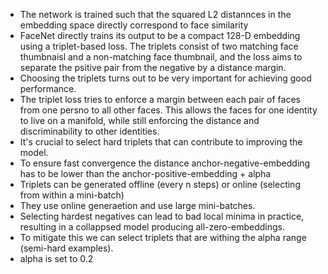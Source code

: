 - The network is trained such that the squared L2 distannces in the embedding space directly correspond to face similarity
- FaceNet directly trains its output to be a compact 128-D embedding using a triplet-based loss. The triplets consist of two matching face thumbnaisl and a non-matching face thumbnail, and the loss aims to separate the psitive pair from the negative by a distance margin.
- Choosing the triplets turns out to be very important for achieving good performance.
- The triplet loss tries to enforce a margin between each pair of faces from one persno to all other faces. This allows the faces for one identity to live on a manifold, while still enforcing the distance and discriminability to other identities.
- It's crucial to select hard triplets that can contribute to improving the model.
- To ensure fast convergence the distance anchor-negative-embedding has to be lower than the anchor-positive-embedding + alpha
- Triplets can be generated offline (every n steps) or online (selecting from within a mini-batch)
- They use online generaetion and use large mini-batches.
- Selecting hardest negatives can lead to bad local minima in practice, resulting in a collappsed model producing all-zero-embeddings.
- To mitigate this we can select triplets that are withing the alpha range (semi-hard examples).
- alpha is set to 0.2
